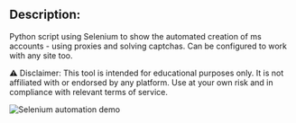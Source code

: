 ## Description:

Python script using Selenium to show the automated creation of ms accounts - using proxies and solving captchas. Can be configured to work with any site too.

⚠️ Disclaimer:
This tool is intended for educational purposes only. It is not affiliated with or endorsed by any platform. Use at your own risk and in compliance with relevant terms of service.


![Selenium automation demo](https://raw.githubusercontent.com/miro011/selenium-ms-account-creator/main/preview.gif)

